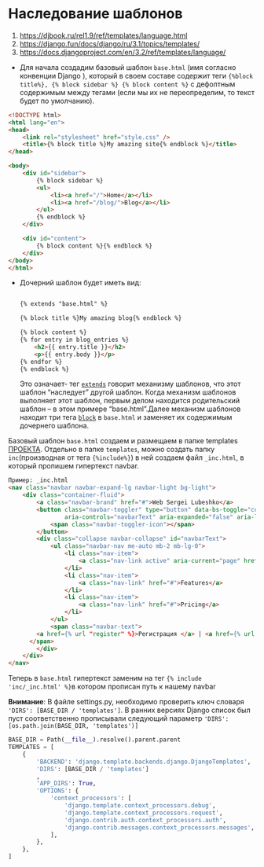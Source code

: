 # Наследование шаблонов

1. https://djbook.ru/rel1.9/ref/templates/language.html
2. https://django.fun/docs/django/ru/3.1/topics/templates/
3. https://docs.djangoproject.com/en/3.2/ref/templates/language/

* Для начала создадим базовый шаблон `base.html` (имя <base> согласно конвенции Django ), который в своем составе содержит теги `{%block title%}, {% block sidebar %} {% block content %}` c дефолтным содержимым между тегами (если мы их не переопределим, то текст будет по умолчанию).

```html
<!DOCTYPE html>
<html lang="en">
<head>
    <link rel="stylesheet" href="style.css" />
    <title>{% block title %}My amazing site{% endblock %}</title>
</head>

<body>
    <div id="sidebar">
        {% block sidebar %}
        <ul>
            <li><a href="/">Home</a></li>
            <li><a href="/blog/">Blog</a></li>
        </ul>
        {% endblock %}
    </div>

    <div id="content">
        {% block content %}{% endblock %}
    </div>
</body>
</html>
```

* Дочерний шаблон будет иметь вид:

  ```html
  
  {% extends "base.html" %}
  
  {% block title %}My amazing blog{% endblock %}
  
  {% block content %}
  {% for entry in blog_entries %}
      <h2>{{ entry.title }}</h2>
      <p>{{ entry.body }}</p>
  {% endfor %}
  {% endblock %}
  ```

  Это означает- тег [`extends`](https://djbook.ru/rel1.9/ref/templates/builtins.html#std:templatetag-extends)  говорит механизму шаблонов, что этот шаблон “наследует” другой шаблон. Когда механизм шаблонов выполняет этот шаблон, первым делом находится родительский шаблон – в этом примере “base.html”.Далее механизм шаблонов находит три тега [`block`](https://djbook.ru/rel1.9/ref/templates/builtins.html#std:templatetag-block) в `base.html` и заменяет их содержимым дочернего шаблона. 

Базовый шаблон `base.html`  создаем и размещаем в папке templates <u>ПРОЕКТА</u>. Отдельно в папке `templates`, можно создать папку `inc`(производная от тега `{%include%}`) в ней создаем файл  `_inc.html`, в который пропишем гипертекст navbar. 

```html
Пример: _inc.html
<nav class="navbar navbar-expand-lg navbar-light bg-light">
    <div class="container-fluid">
        <a class="navbar-brand" href="#">Web Sergei Lubeshko</a>
        <button class="navbar-toggler" type="button" data-bs-toggle="collapse" data-bs-target="#navbarText"
                aria-controls="navbarText" aria-expanded="false" aria-label="Toggle navigation">
            <span class="navbar-toggler-icon"></span>
        </button>
        <div class="collapse navbar-collapse" id="navbarText">
            <ul class="navbar-nav me-auto mb-2 mb-lg-0">
                <li class="nav-item">
                    <a class="nav-link active" aria-current="page" href={% url 'home' %}>Главная</a>
                </li>
                <li class="nav-item">
                    <a class="nav-link" href="#">Features</a>
                </li>
                <li class="nav-item">
                    <a class="nav-link" href="#">Pricing</a>
                </li>
            </ul>
            <span class="navbar-text">
        <a href={% url "register" %}>Регистрация </a> | <a href={% url "login" %}>Авторизация</a>
      </span>
        </div>
    </div>
</nav>
```

Теперь в `base.html` гипертекст заменим на тег `{% include 'inc/_inc.html' %}`в котором прописан путь к нашему navbar

**Внимание**: В файле settings.py, необходимо проверить ключ словаря `'DIRS': [BASE_DIR / 'templates']`. В ранних версиях Django список был пуст соответственно прописывали следующий параметр `'DIRS': [os.path.join(BASE_DIR, 'templates')]`

```python
BASE_DIR = Path(__file__).resolve().parent.parent
TEMPLATES = [
    {
        'BACKEND': 'django.template.backends.django.DjangoTemplates',
        'DIRS': [BASE_DIR / 'templates']
        ,
        'APP_DIRS': True,
        'OPTIONS': {
            'context_processors': [
                'django.template.context_processors.debug',
                'django.template.context_processors.request',
                'django.contrib.auth.context_processors.auth',
                'django.contrib.messages.context_processors.messages',
            ],
        },
    },
]
```


